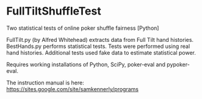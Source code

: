 # FullTiltShuffleTest
Two statistical tests of online poker shuffle fairness [Python]

FullTilt.py (by Alfred Whitehead) extracts data from Full Tilt hand histories. BestHands.py performs statistical tests. Tests were performed using real hand histories. Additional tests used fake data to estimate statistical power.

Requires working installations of Python, SciPy, poker-eval and pypoker-eval.

The instruction manual is here: https://sites.google.com/site/samkennerly/programs
